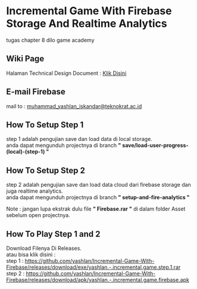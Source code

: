 # Incremental Game With Firebase Storage And Realtime Analytics
 tugas chapter 8 dilo game academy
 
 ## Wiki Page
 
 Halaman Technical Design Document : [Klik Disini](https://github.com/yashlan/Incremental-Game-With-Firebase/wiki/Technical-Design-Document-%5BIncremental-Game%5D)
 
 ## E-mail Firebase
 mail to : muhammad_yashlan_iskandar@teknokrat.ac.id
 
 ## How To Setup Step 1
 
 step 1 adalah pengujian save dan load data di local storage. <br>
 anda dapat mengunduh projectnya di branch <b>" save/load-user-progress-(local)-(step-1) "</b>
 
 ## How To Setup Step 2
 
 step 2 adalah pengujian save dan load data cloud dari firebase storage dan juga realtime analytics.<br>
 anda dapat mengunduh projectnya di branch <b>" setup-and-fire-analytics "</b><br>
 
 Note : jangan lupa ekstrak dulu file <b>" Firebase.rar "</b> di dalam folder Asset sebelum open projectnya.
 
 ## How To Play Step 1 and 2
 Download Filenya Di Releases.<br>
 atau bisa klik disini : <br>
 step 1 : https://github.com/yashlan/Incremental-Game-With-Firebase/releases/download/exe/yashlan.-.incremental.game.step.1.rar <br>
 step 2 : https://github.com/yashlan/Incremental-Game-With-Firebase/releases/download/apk/yashlan.-.incremental.game.firebase.apk
